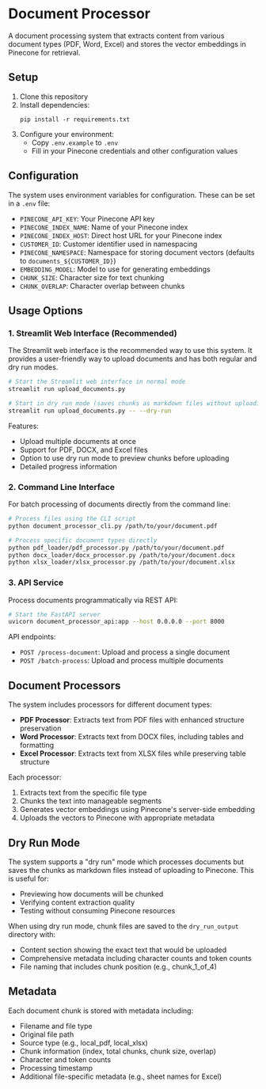 # Document Processor

A document processing system that extracts content from various document types (PDF, Word, Excel) and stores the vector embeddings in Pinecone for retrieval.

## Setup

1. Clone this repository
2. Install dependencies:
   ```
   pip install -r requirements.txt
   ```
3. Configure your environment:
   - Copy `.env.example` to `.env`
   - Fill in your Pinecone credentials and other configuration values

## Configuration

The system uses environment variables for configuration. These can be set in a `.env` file:

- `PINECONE_API_KEY`: Your Pinecone API key
- `PINECONE_INDEX_NAME`: Name of your Pinecone index
- `PINECONE_INDEX_HOST`: Direct host URL for your Pinecone index
- `CUSTOMER_ID`: Customer identifier used in namespacing
- `PINECONE_NAMESPACE`: Namespace for storing document vectors (defaults to `documents_${CUSTOMER_ID}`)
- `EMBEDDING_MODEL`: Model to use for generating embeddings
- `CHUNK_SIZE`: Character size for text chunking
- `CHUNK_OVERLAP`: Character overlap between chunks

## Usage Options

### 1. Streamlit Web Interface (Recommended)

The Streamlit web interface is the recommended way to use this system. It provides a user-friendly way to upload documents and has both regular and dry run modes.

```bash
# Start the Streamlit web interface in normal mode
streamlit run upload_documents.py

# Start in dry run mode (saves chunks as markdown files without uploading to Pinecone)
streamlit run upload_documents.py -- --dry-run
```

Features:
- Upload multiple documents at once
- Support for PDF, DOCX, and Excel files
- Option to use dry run mode to preview chunks before uploading
- Detailed progress information

### 2. Command Line Interface

For batch processing of documents directly from the command line:

```bash
# Process files using the CLI script
python document_processor_cli.py /path/to/your/document.pdf

# Process specific document types directly
python pdf_loader/pdf_processor.py /path/to/your/document.pdf
python docx_loader/docx_processor.py /path/to/your/document.docx
python xlsx_loader/xlsx_processor.py /path/to/your/document.xlsx
```

### 3. API Service

Process documents programmatically via REST API:

```bash
# Start the FastAPI server
uvicorn document_processor_api:app --host 0.0.0.0 --port 8000
```

API endpoints:
- `POST /process-document`: Upload and process a single document
- `POST /batch-process`: Upload and process multiple documents

## Document Processors

The system includes processors for different document types:

- **PDF Processor**: Extracts text from PDF files with enhanced structure preservation
- **Word Processor**: Extracts text from DOCX files, including tables and formatting
- **Excel Processor**: Extracts text from XLSX files while preserving table structure

Each processor:
1. Extracts text from the specific file type
2. Chunks the text into manageable segments
3. Generates vector embeddings using Pinecone's server-side embedding
4. Uploads the vectors to Pinecone with appropriate metadata

## Dry Run Mode

The system supports a "dry run" mode which processes documents but saves the chunks as markdown files instead of uploading to Pinecone. This is useful for:

- Previewing how documents will be chunked
- Verifying content extraction quality
- Testing without consuming Pinecone resources

When using dry run mode, chunk files are saved to the `dry_run_output` directory with:
- Content section showing the exact text that would be uploaded
- Comprehensive metadata including character counts and token counts
- File naming that includes chunk position (e.g., chunk_1_of_4)

## Metadata

Each document chunk is stored with metadata including:
- Filename and file type
- Original file path
- Source type (e.g., local_pdf, local_xlsx)
- Chunk information (index, total chunks, chunk size, overlap)
- Character and token counts
- Processing timestamp
- Additional file-specific metadata (e.g., sheet names for Excel) 